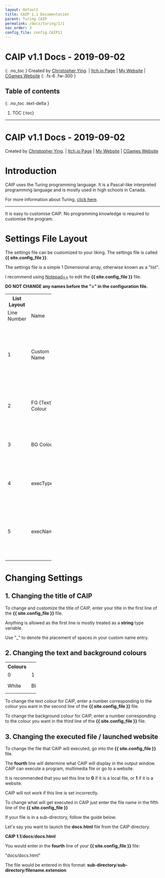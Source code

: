 ```yaml
---
layout: default
title: CAIP 1.1 Documentation
parent: Turing CAIP
permalink: /docs/turing/1/1
nav_order: 3
config_file: config.CAIP11
---
```

# CAIP v1.1 Docs - 2019-09-02
{: .no_toc }
Created by [Christopher Ying](https://github.com/ChrispyMC). | [Itch.io Page](https://cih.itch.io/caip) | [My Website](https://chrispy.us.to) | [CGames Website](https://cgames.us.to)
{: .fs-6 .fw-300 }
## Table of contents
{: .no_toc .text-delta }
1. TOC
{:toc}
---

<h1>CAIP v1.1 Docs - 2019-09-02</h1>
<p>Created by <a href="https://github.com/ChrispyMC">Christopher Ying</a>. | <a href="https://cih.itch.io">Itch.io Page</a> | <a href="http://chrispy.us.to">My Website</a> | <a href="http://cgames.us.to">CGames Website</a></p>

<h1>Introduction</h1>

<p>CAIP uses the Turing programming language. It is a Pascal-like interpreted programming language and is mostly used in high schools in Canada.<p>

<p>For more information about Turing, <a href="https://en.wikipedia.org/wiki/Turing_(programming_language)">click here</a>.</p>

<hr>

<p>It is easy to customise CAIP. No programming knowledge is required to customise the program.</p>

<h1><b>Settings File Layout</b></h1>

<p>The settings file can be customized to your liking. The settings file is called <b>{{ site.config_file }}</b>.</p>
<p>The settings file is a simple 1 Dimensional array, otherwise known as a "list".</p>
<p>I recommend using <a href="https://notepad-plus-plus.org/">Notepad++</a> to edit the <b>{{ site.config_file }}</b> file.</p>
<p><b>DO NOT CHANGE any names before the "=" in the configuration file.</b></p>

<table style="width:30%">
	<tr>
		<th>List Layout</th>
	</tr>
	<tr>
		<td>Line Number</td>
		<td>Name</td>
		<td>Possible Entries</td>
	</tr>
	<tr>
		<td>1</td>
		<td>Custom Name</td>
		<td>Anything in a <b>string</b> variable type. Use "_" to denote spaces in your custom name.</td>
	</tr>
	<tr>
		<td>2</td>
		<td>FG (Text) Colour</td>
		<td>Any number ID in the colour chart below.</td>
	</tr>
	<tr>
		<td>3</td>
		<td>BG Colour</td>
		<td>Any number ID in the colour chart below.</td>
	</tr>
	<tr>
		<td>4</td>
		<td>execType</td>
		<td>0 or 1, where 0 is a local file and 1 is a website.</td>
	</tr>
	<tr>
		<td>5</td>
		<td>execName</td>
		<td>Local File (With file extension in the entry) or URI (http(s)://, steam://, etc.)</td>
	</tr>
</table>
<h1><b>Changing Settings</b></h1>

<h2>1. Changing the title of CAIP</h2>

<p>To change and customize the title of CAIP, enter your title in the first line of the <b>{{ site.config_file }}</b> file.</p>
<p>Anything is allowed as the first line is mostly treated as a <b>string</b> type variable.</p>
<p>Use "_" to denote the placement of spaces in your custom name entry.</p>

<h2>2. Changing the text and background colours</h2>

<table style="width:20%">
	<tr>
		<th>Colours</th>
	</tr>
	<tr>
		<td>0</td>
		<td>1</td>
		<td>2</td>
		<td>3</td>
	</tr>
	<tr>
		<td>White</td>
		<td>Black</td>
		<td>Light Grey</td>
		<td>Dark Grey</td>
	</tr>
</table>

<p>To change the text colour for CAIP, enter a number corresponding to the colour you want in the second line of the <b>{{ site.config_file }}</b> file.</p>

<p>To change the background colour for CAIP, enter a number corresponding to the colour you want in the third line of the <b>{{ site.config_file }}</b> file.</p>

<h2>3. Changing the executed file / launched website</h2>

<p>To change the file that CAIP will executed, go into the <b>{{ site.config_file }}</b> file.</p>
<p>The <b>fourth</b> line will determine what CAIP will display in the output window. CAIP can execute a program, multimedia file or go to a website.</p>
<p>It is recommended that you set this line to <b>0</b> if it is a local file, or <b>1</b> if it is a website.</p>
<p>CAIP will not work if this line is set incorrectly.<p>

<p>To change what will get executed in CAIP just enter the file name in the fifth line of the <b>{{ site.config_file }}</b>
<p>If your file is in a sub-directory, follow the guide below.</p>

<p>Let's say you want to launch the <b>docs.html</b> file from the CAIP directory.</p>

<p><b>CAIP 1.1</b>/<b>docs</b>/<b>docs.html</b></p>

<p>You would enter in the <b>fourth</b> line of your <b>{{ site.config_file }}</b> file:</p>
<p>"docs/docs.html"</p>

<p>The file would be entered in this format: <b>sub-directory</b>/<b>sub-directory</b>/<b>filename.extension</b></p>